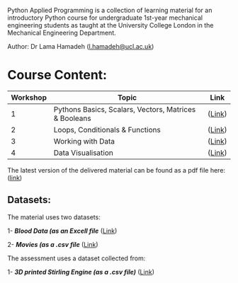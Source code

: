 Python Applied Programming is a collection of learning material for an introductory Python course for undergraduate 1st-year mechanical engineering students as taught at the University College London in the Mechanical Engineering Department.

Author: Dr Lama Hamadeh (l.hamadeh@ucl.ac.uk)

# Course Content:

|Workshop | Topic                                                 | Link |
|---------|-------------------------------------------------------|-----------------------------------------------------------------------------------------------------------|
|1        | Pythons Basics, Scalars, Vectors, Matrices & Booleans | ([Link](https://github.com/LamaHamadeh/AppliedProgramming/tree/main/Jupyter%20Notebook%20Code/Workshop_1))|
|2        | Loops, Conditionals & Functions                       | ([Link](https://github.com/LamaHamadeh/AppliedProgramming/tree/main/Jupyter%20Notebook%20Code/Workshop_1))|
|3        | Working with Data                                     | ([Link](https://github.com/LamaHamadeh/AppliedProgramming/tree/main/Jupyter%20Notebook%20Code/Workshop_3))|
|4        | Data Visualisation                                    | ([Link](https://github.com/LamaHamadeh/AppliedProgramming/tree/main/Jupyter%20Notebook%20Code/Workshop_4))|



The latest version of the delivered material can be found as a pdf file here: ([link](https://github.com/LamaHamadeh/AppliedProgramming/blob/main/Introduction%20to%20Python.pdf))


Datasets:
---------
The material uses two datasets:

1- ***Blood Data (as an Excell file*** ([Link](https://github.com/LamaHamadeh/AppliedProgramming/blob/main/DataSets/BloodData.xls))

2- ***Movies (as a .csv file*** ([Link](https://github.com/LamaHamadeh/AppliedProgramming/blob/main/DataSets/movies.csv))

The assessment uses a dataset collected from:

1- ***3D printed Stirling Engine (as a .csv file)*** ([Link](https://github.com/LamaHamadeh/AppliedProgramming/blob/main/DataSets/stirlingengineoutput1.csv))


